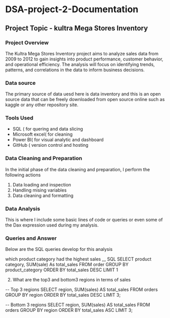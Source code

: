 # DSA-project-2-Documentation

## Project Topic - kultra Mega Stores Inventory 

### Project Overview

The Kultra Mega Stores Inventory project aims to analyze sales data from 2009 to 2012 to gain insights into product performance, customer behavior, and operational efficiency. The analysis will focus on identifying trends, patterns, and correlations in the data to inform business decisions.

### Data source 

The primary source of data uesd here is data inventory and this is an open source data that can be freely downloaded from open source online such as kaggle or any other repository site.

### Tools Used 

-  SQL ( for quering and data slicing
-  Microsoft excel( for cleaning
-  Power BI( for visual analytic and dashboard
-  GitHub ( version control and hosting

### Data Cleaning and Preparation 
In the initial phase of the data cleaning and preparation, l perform the following actions 
1. Data loading and inspection
2. Handling mising variables
3. Data cleaning and formatting

### Data Analysis 
This is where l include some basic lines of code or queries or even some of the Dax expression used during my analysis.

### Queries and Answer 
Below are the SQL queries develop for this analysis 

which product category had the highest sales
,,,
   SQL
   SELECT product category,
   SUM(sale) As total_sales
   FROM order
   GROUP BY product_category 
   ORDER BY total_sales DESC
   LIMIT 1

2. What are the top3 and bottom3 regions in terms of sales

   
-- Top 3 regions
SELECT region, SUM(sales) AS total_sales
FROM orders
GROUP BY region
ORDER BY total_sales DESC
LIMIT 3;

-- Bottom 3 regions
SELECT region, SUM(sales) AS total_sales
FROM orders
GROUP BY region
ORDER BY total_sales ASC
LIMIT 3;



  
